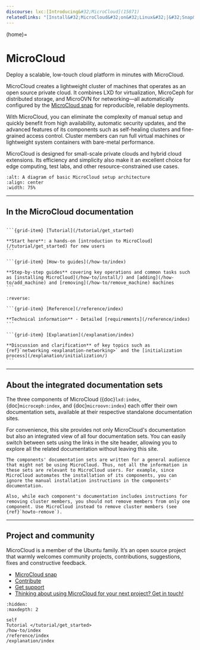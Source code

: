 ```yaml
---
discourse: lxc:[Introducing&#32;MicroCloud](15871)
relatedlinks: "[Install&#32;MicroCloud&#32;on&#32;Linux&#32;|&#32;Snap&#32;Store](https://snapcraft.io/microcloud)"
---
```


(home)=
# MicroCloud

Deploy a scalable, low-touch cloud platform in minutes with MicroCloud.

MicroCloud creates a lightweight cluster of machines that operates as an open source private cloud. It combines LXD for virtualization, MicroCeph for distributed storage, and MicroOVN for networking—all automatically configured by the [MicroCloud snap](https://snapcraft.io/microcloud) for reproducible, reliable deployments.

With MicroCloud, you can eliminate the complexity of manual setup and quickly benefit from high availability, automatic security updates, and the advanced features of its components such as self-healing clusters and fine-grained access control. Cluster members can run full virtual machines or lightweight system containers with bare-metal performance.

MicroCloud is designed for small-scale private clouds and hybrid cloud extensions. Its efficiency and simplicity also make it an excellent choice for edge computing, test labs, and other resource-constrained use cases.

```{figure} /images/microcloud_basic_architecture.svg
:alt: A diagram of basic MicroCloud setup architecture
:align: center
:width: 75%
```

---

## In the MicroCloud documentation

````{grid} 1 1 2 2

```{grid-item} [Tutorial](/tutorial/get_started)

**Start here**: a hands-on [introduction to MicroCloud](/tutorial/get_started) for new users
```

```{grid-item} [How-to guides](/how-to/index)

**Step-by-step guides** covering key operations and common tasks such as [installing MicroCloud](/how-to/install/) and [adding](/how-to/add_machine) and [removing](/how-to/remove_machine) machines
```

````

````{grid} 1 1 2 2
:reverse:

```{grid-item} [Reference](/reference/index)

**Technical information** - Detailed [requirements](/reference/index)
```

```{grid-item} [Explanation](/explanation/index)

**Discussion and clarification** of key topics such as {ref}`networking <explanation-networking>` and the [initialization process](/explanation/initialization/)
```

````

---

## About the integrated documentation sets

The three components of MicroCloud ({doc}`lxd:index`, {doc}`microceph:index`, and {doc}`microovn:index`) each offer their own documentation sets, available at their respective standalone documentation sites. 

For convenience, this site provides not only MicroCloud's documentation but also an integrated view of all four documentation sets. You can easily switch between sets using the links in the site header, allowing you to explore all the related documentation without leaving this site.

```{note}
The components' documentation sets are written for a general audience that might not be using MicroCloud. Thus, not all the information in these sets are relevant to MicroCloud users. For example, since MicroCloud automates the installation of its components, you can ignore the manual installation instructions in the components' documentation.

Also, while each component's documentation includes instructions for removing cluster members, you should not remove members from only one component. Use MicroCloud instead to remove cluster members (see {ref}`howto-remove`).
```

---

## Project and community

MicroCloud is a member of the Ubuntu family. It’s an open source project that warmly welcomes community projects, contributions, suggestions, fixes and constructive feedback.

- [MicroCloud snap](https://snapcraft.io/microcloud)
- [Contribute](https://github.com/canonical/microcloud)
- [Get support](https://discourse.ubuntu.com/c/lxd/microcloud/)
- [Thinking about using MicroCloud for your next project? Get in touch!](https://canonical.com/microcloud)


```{toctree}
:hidden:
:maxdepth: 2

self
Tutorial </tutorial/get_started>
/how-to/index
/reference/index
/explanation/index
